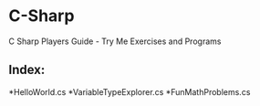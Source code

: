 # C-Sharp

C Sharp Players Guide - Try Me Exercises and Programs

## Index:

*HelloWorld.cs
*VariableTypeExplorer.cs
*FunMathProblems.cs